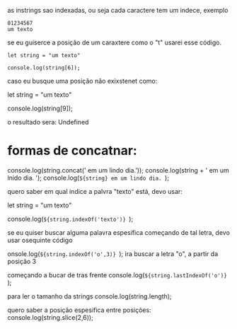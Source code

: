 as instrings sao indexadas, ou seja cada caractere tem um indece, exemplo
```
01234567
um texto
```
se eu guiserce a posição de um caraxtere como o "t" usarei esse código.
```
let string = "um texto"

console.log(string[6]);
```
caso eu busque uma posição não exixstenet como:

let string = "um texto"

console.log(string[9]);

o resultado sera: Undefined

# formas de concatnar:
 
console.log(string.concat(' em um lindo dia.'));
console.log(string + ' em um lnido dia. ');
console.log(`${string} em um lindo dia. `);

quero saber em qual indice a palvra "texto" está, devo usar:

let string = "um texto"

console.log(`${string.indexOf('texto')} `);

se eu quiser buscar alguma palavra espesifica começando de tal letra, devo usar osequinte código

onsole.log(`${string.indexOf('o',3)} `);
ira buscar a letra "o", a partir da posição 3

começando a bucar de tras frente 
console.log(`${string.lastIndexOf('o')} `);

para ler o tamanho da strings
console.log(string.length);

quero saber a posição espesifica entre posições:
console.log(string.slice(2,6));